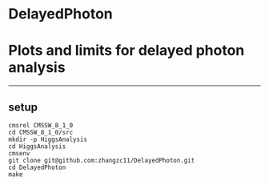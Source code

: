 # DelayedPhoton
Plots and limits for delayed photon analysis
=============================
-----------------------------
setup
-----------------------------
```
cmsrel CMSSW_8_1_0
cd CMSSW_8_1_0/src
mkdir -p HiggsAnalysis
cd HiggsAnalysis
cmsenv
git clone git@github.com:zhangzc11/DelayedPhoton.git
cd DelayedPhoton
make
```
